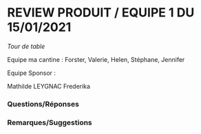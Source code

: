 # REVIEW PRODUIT / EQUIPE 1 DU 15/01/2021

_Tour de table_

Equipe ma cantine : Forster, Valerie, Helen, Stéphane, Jennifer

Equipe Sponsor :

Mathilde LEYGNAC
Frederika

### Questions/Réponses

### Remarques/Suggestions
